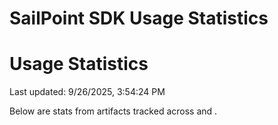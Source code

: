# SailPoint SDK Usage Statistics

<!-- METRICS_START -->
# Usage Statistics
    
Last updated: 9/26/2025, 3:54:24 PM

Below are stats from artifacts tracked across  and .
    

<!-- METRICS_END -->
